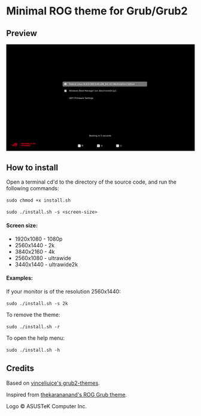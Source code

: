 # Minimal ROG theme for Grub/Grub2

## Preview

![Grub preview](preview.png)

## How to install

Open a terminal cd'd to the directory of the source code, and run the following commands:

`sudo chmod +x install.sh`

`sudo ./install.sh -s <screen-size>`

#### Screen size:

- 1920x1080 - 1080p
- 2560x1440 - 2k
- 3840x2160 - 4k
- 2560x1080 - ultrawide
- 3440x1440 - ultrawide2k

#### Examples:

If your monitor is of the resolution 2560x1440:

`sudo ./install.sh -s 2k`

To remove the theme:

`sudo ./install.sh -r`

To open the help menu:

`sudo ./install.sh -h`

## Credits

Based on [vinceliuice's grub2-themes](https://github.com/vinceliuice/grub2-themes).

Inspired from [thekarananand's ROG Grub theme](https://github.com/thekarananand/ROG_GRUB_Theme).

Logo © ASUSTeK Computer Inc.
